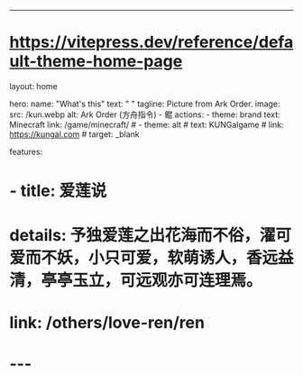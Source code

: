 ---
# https://vitepress.dev/reference/default-theme-home-page
layout: home

hero:
  name: "What's this"
  text: "  "
  tagline: Picture from Ark Order.
  image:
    src: /kun.webp
    alt: Ark Order (方舟指令) - 鲲
  actions:
    - theme: brand
      text: Minecraft
      link: /game/minecraft/
    # - theme: alt
    #   text: KUNGalgame
    #   link: https://kungal.com
    #   target: _blank

features:
#   - title: 爱莲说
#     details: 予独爱莲之出花海而不俗，濯可爱而不妖，小只可爱，软萌诱人，香远益清，亭亭玉立，可远观亦可连理焉。
#     link: /others/love-ren/ren
# ---

